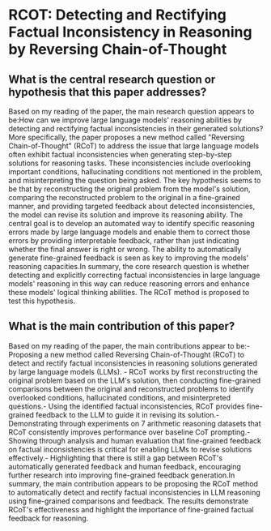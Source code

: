 # RCOT: Detecting and Rectifying Factual Inconsistency in Reasoning by   Reversing Chain-of-Thought

## What is the central research question or hypothesis that this paper addresses?

Based on my reading of the paper, the main research question appears to be:How can we improve large language models' reasoning abilities by detecting and rectifying factual inconsistencies in their generated solutions?More specifically, the paper proposes a new method called "Reversing Chain-of-Thought" (RCoT) to address the issue that large language models often exhibit factual inconsistencies when generating step-by-step solutions for reasoning tasks. These inconsistencies include overlooking important conditions, hallucinating conditions not mentioned in the problem, and misinterpreting the question being asked. The key hypothesis seems to be that by reconstructing the original problem from the model's solution, comparing the reconstructed problem to the original in a fine-grained manner, and providing targeted feedback about detected inconsistencies, the model can revise its solution and improve its reasoning ability. The central goal is to develop an automated way to identify specific reasoning errors made by large language models and enable them to correct those errors by providing interpretable feedback, rather than just indicating whether the final answer is right or wrong. The ability to automatically generate fine-grained feedback is seen as key to improving the models' reasoning capacities.In summary, the core research question is whether detecting and explicitly correcting factual inconsistencies in large language models' reasoning in this way can reduce reasoning errors and enhance these models' logical thinking abilities. The RCoT method is proposed to test this hypothesis.


## What is the main contribution of this paper?

Based on my reading of the paper, the main contributions appear to be:- Proposing a new method called Reversing Chain-of-Thought (RCoT) to detect and rectify factual inconsistencies in reasoning solutions generated by large language models (LLMs). - RCoT works by first reconstructing the original problem based on the LLM's solution, then conducting fine-grained comparisons between the original and reconstructed problems to identify overlooked conditions, hallucinated conditions, and misinterpreted questions.- Using the identified factual inconsistencies, RCoT provides fine-grained feedback to the LLM to guide it in revising its solution.- Demonstrating through experiments on 7 arithmetic reasoning datasets that RCoT consistently improves performance over baseline CoT prompting.- Showing through analysis and human evaluation that fine-grained feedback on factual inconsistencies is critical for enabling LLMs to revise solutions effectively.- Highlighting that there is still a gap between RCoT's automatically generated feedback and human feedback, encouraging further research into improving fine-grained feedback generation.In summary, the main contribution appears to be proposing the RCoT method to automatically detect and rectify factual inconsistencies in LLM reasoning using fine-grained comparisons and feedback. The results demonstrate RCoT's effectiveness and highlight the importance of fine-grained factual feedback for reasoning.
